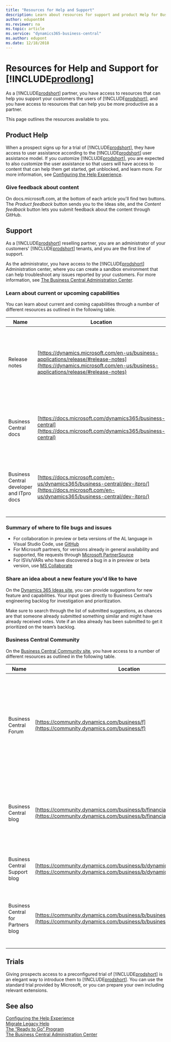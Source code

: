 ```yaml
---
title: "Resources for Help and Support"
description: Learn about resources for support and product Help for Business Central.
author: edupont04
ms.reviewer: na
ms.topic: article
ms.service: "dynamics365-business-central"
ms.author: edupont
ms.date: 12/18/2018
---
```


# Resources for Help and Support for [!INCLUDE[prodlong](includes/prodlong.md)]

As a [!INCLUDE[prodshort](includes/prodshort.md)] partner, you have access to resources that can help you support your customers the users of [!INCLUDE[prodshort](includes/prodshort.md)], and you have access to resources that can help you be more productive as a partner.  

This page outlines the resources available to you.  

## Product Help

When a prospect signs up for a trial of [!INCLUDE[prodshort](includes/prodshort.md)], they have access to user assistance according to the [!INCLUDE[prodshort](includes/prodshort.md)] user assistance model. If you customize [!INCLUDE[prodshort](includes/prodshort.md)], you are expected to also customize the user assistance so that users will have access to content that can help them get started, get unblocked, and learn more. For more information, see [Configuring the Help Experience](deployment/configure-help.md).  

### Give feedback about content

On docs.microsoft.com, at the bottom of each article you'll find two buttons. The *Product feedback* button sends you to the Ideas site, and the *Content feedback* button lets you submit feedback about the content through GitHub.  

## Support

As a [!INCLUDE[prodshort](includes/prodshort.md)] reselling partner, you are an administrator of your customers' [!INCLUDE[prodshort](includes/prodshort.md)] tenants, and you are the first line of support.  

As the administrator, you have access to the [!INCLUDE[prodshort](includes/prodshort.md)] Administration center, where you can create a sandbox environment that can help troubleshoot any issues reported by your customers. For more information, see [The Business Central Administration Center](administration/tenant-admin-center.md).  

### Learn about current or upcoming capabilities

You can learn about current and coming capabilities through a number of different resources as outlined in the following table.

|Name  |Location  |Description|
|---------|---------|---------|
|Release notes |[https://dynamics.microsoft.com/en-us/business-applications/release/#release-notes](https://dynamics.microsoft.com/en-us/business-applications/release/#release-notes) |If you're wondering about upcoming or recently released capabilities in Business Central, use this link to learn more.|
|Business Central docs|[https://docs.microsoft.com/dynamics365/business-central](https://docs.microsoft.com/dynamics365/business-central) |Use this library to learn how to make Business Central work for your business. |
|Business Central developer and ITpro docs|[https://docs.microsoft.com/en-us/dynamics365/business-central/dev-itpro/](https://docs.microsoft.com/en-us/dynamics365/business-central/dev-itpro/)|Use this content to learn how to extend, customize, and administrate Business Central.|

### Summary of where to file bugs and issues

- For collaboration in preview or beta versions of the AL language in Visual Studio Code, use [GitHub](https://github.com/microsoft/al)  
- For Microsoft partners, for versions already in general availability and supported, file requests through [Microsoft PartnerSource](https://mbs.microsoft.com/partnersource/)  
- For ISVs/VARs who have discovered a bug in a in preview or beta version, use [MS Collaborate](https://docs.microsoft.com/en-us/collaborate/)  

### Share an idea about a new feature you'd like to have

On the [Dynamics 365 Ideas site](https://aka.ms/bcideas), you can provide suggestions for new feature and capabilities. Your input goes directly to Business Central’s engineering backlog for investigation and prioritization.  

Make sure to search through the list of submitted suggestions, as chances are that someone already submitted something similar and might have already received votes. Vote if an idea already has been submitted to get it prioritized on the team’s backlog.  

### Business Central Community

On the [Business Central Community site](https://community.dynamics.com/business), you have access to a number of different resources as outlined in the following table.

|Name  |Location  |Description|
|---------|---------|---------|
|Business Central Forum |[https://community.dynamics.com/business/f](https://community.dynamics.com/business/f) |Use this forum to submit a question and learn from other Business Central community members. MVPs, Partners, and Microsoft employees participate in the conversations.|
|Business Central blog |[https://community.dynamics.com/business/b/financials](https://community.dynamics.com/business/b/financials) | Use this to learn more about new Business Central and app releases, tips and tricks, as well as updates about new country releases. |
|Business Central Support blog |[https://community.dynamics.com/business/b/dynamics365financialssupport](https://community.dynamics.com/business/b/dynamics365financialssupport) |Use this blog for technical information from the Microsoft support team.|
|Business Central for Partners blog |[https://community.dynamics.com/business/b/businesscentraldevitpro](https://community.dynamics.com/business/b/businesscentraldevitpro) | Use this blog to learn about opportunities, processes, and tools for the Business Central partner community. |

## Trials

Giving prospects access to a preconfigured trial of [!INCLUDE[prodshort](includes/prodshort.md)] is an elegant way to introduce them to [!INCLUDE[prodshort](includes/prodshort.md)]. You can use the standard trial provided by Microsoft, or you can prepare your own including relevant extensions.  

<!-- TODO: Describe how to customize a trial -->

## See also

[Configuring the Help Experience](deployment/configure-help.md)  
[Migrate Legacy Help](upgrade/migrate-help.md)  
[The “Ready to Go” Program](developer/readiness/readiness-ready-to-go.md)  
[The Business Central Administration Center](administration/tenant-admin-center.md)  
